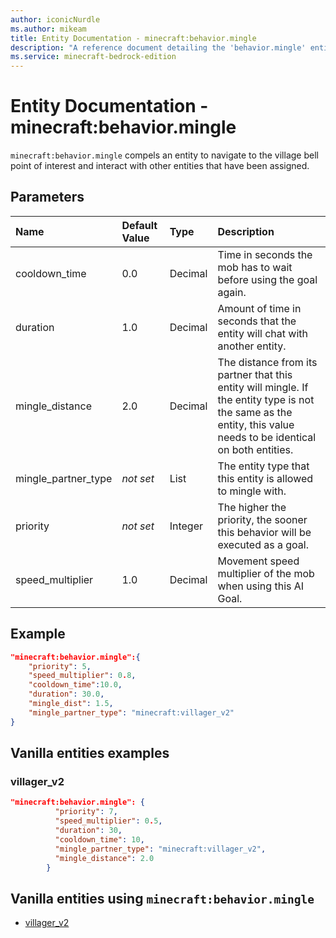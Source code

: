 ```yaml
---
author: iconicNurdle
ms.author: mikeam
title: Entity Documentation - minecraft:behavior.mingle
description: "A reference document detailing the 'behavior.mingle' entity goal"
ms.service: minecraft-bedrock-edition
---
```


# Entity Documentation - minecraft:behavior.mingle

`minecraft:behavior.mingle` compels an entity to navigate to the village bell point of interest and interact with other entities that have been assigned.

## Parameters

|Name |Default Value  |Type  |Description  |
|:----------|:----------|:----------|:----------|
|cooldown_time| 0.0| Decimal| Time in seconds the mob has to wait before using the goal again. |
|duration| 1.0| Decimal|  Amount of time in seconds that the entity will chat with another entity. |
|mingle_distance| 2.0| Decimal|  The distance from its partner that this entity will mingle. If the entity type is not the same as the entity, this value needs to be identical on both entities. |
|mingle_partner_type|*not set*| List|  The entity type that this entity is allowed to mingle with. |
| priority|*not set*|Integer|The higher the priority, the sooner this behavior will be executed as a goal.|
| speed_multiplier| 1.0| Decimal| Movement speed multiplier of the mob when using this AI Goal. |

## Example

```json
"minecraft:behavior.mingle":{
    "priority": 5,
    "speed_multiplier": 0.8,
    "cooldown_time":10.0,
    "duration": 30.0,
    "mingle_dist": 1.5,
    "mingle_partner_type": "minecraft:villager_v2"
}
```

## Vanilla entities examples

### villager_v2

```json
"minecraft:behavior.mingle": {
          "priority": 7,
          "speed_multiplier": 0.5,
          "duration": 30,
          "cooldown_time": 10,
          "mingle_partner_type": "minecraft:villager_v2",
          "mingle_distance": 2.0
        }
```

## Vanilla entities using `minecraft:behavior.mingle`

- [villager_v2](../../../../Source/VanillaBehaviorPack_Snippets/entities/villager_v2.md)

